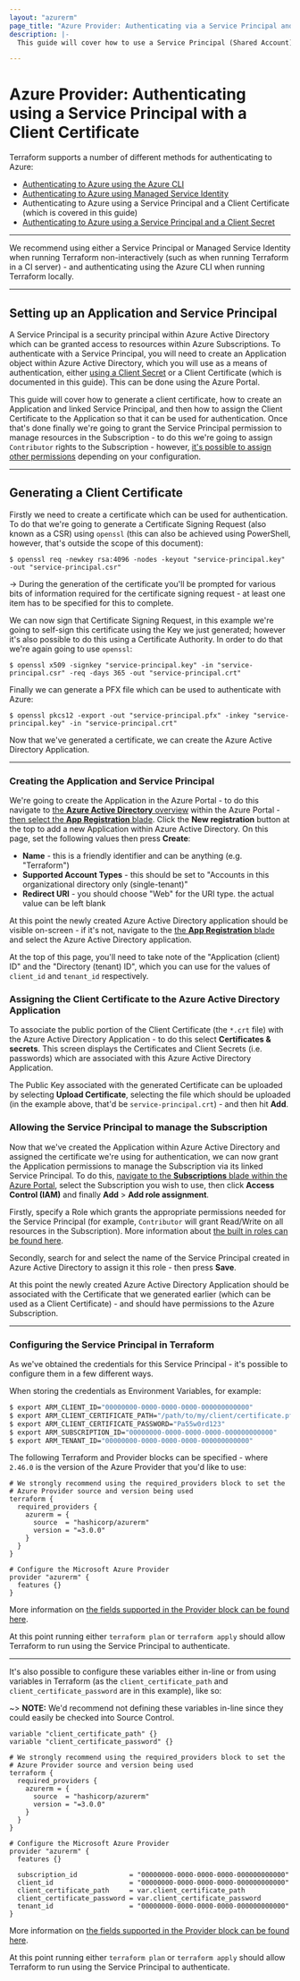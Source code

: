 ```yaml
---
layout: "azurerm"
page_title: "Azure Provider: Authenticating via a Service Principal and a Client Certificate"
description: |-
  This guide will cover how to use a Service Principal (Shared Account) with a Client Certificate as authentication for the Azure Provider.

---
```


# Azure Provider: Authenticating using a Service Principal with a Client Certificate

Terraform supports a number of different methods for authenticating to Azure:

* [Authenticating to Azure using the Azure CLI](azure_cli.html)
* [Authenticating to Azure using Managed Service Identity](managed_service_identity.html)
* Authenticating to Azure using a Service Principal and a Client Certificate (which is covered in this guide)
* [Authenticating to Azure using a Service Principal and a Client Secret](service_principal_client_secret.html)

---

We recommend using either a Service Principal or Managed Service Identity when running Terraform non-interactively (such as when running Terraform in a CI server) - and authenticating using the Azure CLI when running Terraform locally.

---

## Setting up an Application and Service Principal

A Service Principal is a security principal within Azure Active Directory which can be granted access to resources within Azure Subscriptions. To authenticate with a Service Principal, you will need to create an Application object within Azure Active Directory, which you will use as a means of authentication, either [using a Client Secret](service_principal_client_secret.html) or a Client Certificate (which is documented in this guide). This can be done using the Azure Portal.

This guide will cover how to generate a client certificate, how to create an Application and linked Service Principal, and then how to assign the Client Certificate to the Application so that it can be used for authentication. Once that's done finally we're going to grant the Service Principal permission to manage resources in the Subscription - to do this we're going to assign `Contributor` rights to the Subscription - however, [it's possible to assign other permissions](https://azure.microsoft.com/en-gb/documentation/articles/role-based-access-built-in-roles/) depending on your configuration.

---

## Generating a Client Certificate

Firstly we need to create a certificate which can be used for authentication. To do that we're going to generate a Certificate Signing Request (also known as a CSR) using `openssl` (this can also be achieved using PowerShell, however, that's outside the scope of this document):

```shell
$ openssl req -newkey rsa:4096 -nodes -keyout "service-principal.key" -out "service-principal.csr"
```

-> During the generation of the certificate you'll be prompted for various bits of information required for the certificate signing request - at least one item has to be specified for this to complete.

We can now sign that Certificate Signing Request, in this example we're going to self-sign this certificate using the Key we just generated; however it's also possible to do this using a Certificate Authority. In order to do that we're again going to use `openssl`:

```shell
$ openssl x509 -signkey "service-principal.key" -in "service-principal.csr" -req -days 365 -out "service-principal.crt"
```

Finally we can generate a PFX file which can be used to authenticate with Azure:

```shell
$ openssl pkcs12 -export -out "service-principal.pfx" -inkey "service-principal.key" -in "service-principal.crt"
```

Now that we've generated a certificate, we can create the Azure Active Directory Application.

---

### Creating the Application and Service Principal

We're going to create the Application in the Azure Portal - to do this navigate to [the **Azure Active Directory** overview](https://portal.azure.com/#blade/Microsoft_AAD_IAM/ActiveDirectoryMenuBlade/Overview) within the Azure Portal - [then select the **App Registration** blade](https://portal.azure.com/#blade/Microsoft_AAD_IAM/ActiveDirectoryMenuBlade/RegisteredApps/RegisteredApps/Overview). Click the **New registration** button at the top to add a new Application within Azure Active Directory. On this page, set the following values then press **Create**:

- **Name** - this is a friendly identifier and can be anything (e.g. "Terraform")
- **Supported Account Types** - this should be set to "Accounts in this organizational directory only (single-tenant)"
- **Redirect URI** - you should choose "Web" for the URI type. the actual value can be left blank

At this point the newly created Azure Active Directory application should be visible on-screen - if it's not, navigate to the [the **App Registration** blade](https://portal.azure.com/#blade/Microsoft_AAD_IAM/ActiveDirectoryMenuBlade/RegisteredApps/RegisteredApps/Overview) and select the Azure Active Directory application.

At the top of this page, you'll need to take note of the "Application (client) ID" and the "Directory (tenant) ID", which you can use for the values of `client_id` and `tenant_id` respectively.

### Assigning the Client Certificate to the Azure Active Directory Application

To associate the public portion of the Client Certificate (the `*.crt` file) with the Azure Active Directory Application - to do this select **Certificates & secrets**. This screen displays the Certificates and Client Secrets (i.e. passwords) which are associated with this Azure Active Directory Application.

The Public Key associated with the generated Certificate can be uploaded by selecting **Upload Certificate**, selecting the file which should be uploaded (in the example above, that'd be `service-principal.crt`) - and then hit **Add**.

### Allowing the Service Principal to manage the Subscription

Now that we've created the Application within Azure Active Directory and assigned the certificate we're using for authentication, we can now grant the Application permissions to manage the Subscription via its linked Service Principal. To do this, [navigate to the **Subscriptions** blade within the Azure Portal](https://portal.azure.com/#blade/Microsoft_Azure_Billing/SubscriptionsBlade), select the Subscription you wish to use, then click **Access Control (IAM)** and finally **Add** > **Add role assignment**.

Firstly, specify a Role which grants the appropriate permissions needed for the Service Principal (for example, `Contributor` will grant Read/Write on all resources in the Subscription). More information about [the built in roles can be found here](https://azure.microsoft.com/en-gb/documentation/articles/role-based-access-built-in-roles/).

Secondly, search for and select the name of the Service Principal created in Azure Active Directory to assign it this role - then press **Save**.

At this point the newly created Azure Active Directory Application should be associated with the Certificate that we generated earlier (which can be used as a Client Certificate) - and should have permissions to the Azure Subscription.

---

### Configuring the Service Principal in Terraform

As we've obtained the credentials for this Service Principal - it's possible to configure them in a few different ways.

When storing the credentials as Environment Variables, for example:

```bash
$ export ARM_CLIENT_ID="00000000-0000-0000-0000-000000000000"
$ export ARM_CLIENT_CERTIFICATE_PATH="/path/to/my/client/certificate.pfx"
$ export ARM_CLIENT_CERTIFICATE_PASSWORD="Pa55w0rd123"
$ export ARM_SUBSCRIPTION_ID="00000000-0000-0000-0000-000000000000"
$ export ARM_TENANT_ID="00000000-0000-0000-0000-000000000000"
```

The following Terraform and Provider blocks can be specified - where `2.46.0` is the version of the Azure Provider that you'd like to use:

```hcl
# We strongly recommend using the required_providers block to set the
# Azure Provider source and version being used
terraform {
  required_providers {
    azurerm = {
      source  = "hashicorp/azurerm"
      version = "=3.0.0"
    }
  }
}

# Configure the Microsoft Azure Provider
provider "azurerm" {
  features {}
}
```

More information on [the fields supported in the Provider block can be found here](../index.html#argument-reference).

At this point running either `terraform plan` or `terraform apply` should allow Terraform to run using the Service Principal to authenticate.

---

It's also possible to configure these variables either in-line or from using variables in Terraform (as the `client_certificate_path` and `client_certificate_password` are in this example), like so:

~> **NOTE:** We'd recommend not defining these variables in-line since they could easily be checked into Source Control.

```hcl
variable "client_certificate_path" {}
variable "client_certificate_password" {}

# We strongly recommend using the required_providers block to set the
# Azure Provider source and version being used
terraform {
  required_providers {
    azurerm = {
      source  = "hashicorp/azurerm"
      version = "=3.0.0"
    }
  }
}

# Configure the Microsoft Azure Provider
provider "azurerm" {
  features {}

  subscription_id             = "00000000-0000-0000-0000-000000000000"
  client_id                   = "00000000-0000-0000-0000-000000000000"
  client_certificate_path     = var.client_certificate_path
  client_certificate_password = var.client_certificate_password
  tenant_id                   = "00000000-0000-0000-0000-000000000000"
}
```

More information on [the fields supported in the Provider block can be found here](../index.html#argument-reference).

At this point running either `terraform plan` or `terraform apply` should allow Terraform to run using the Service Principal to authenticate.

